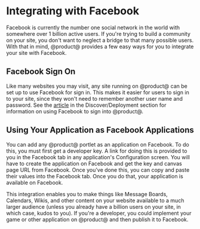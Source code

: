 # Integrating with Facebook

Facebook is currently the number one social network in the world with somewhere
over 1 billion active users. If you're trying to build a community on your site, 
you don't want to neglect a bridge to that many possible users. With that in 
mind, @product@ provides a few easy ways for you to integrate your site with 
Facebook.

## Facebook Sign On

Like many websites you may visit, any site running on @product@ can be set up to 
use Facebook for sign in. This makes it easier for users to sign in to your 
site, since they won't need to remember another user name and password. See the
[article](/discover/deployment/-/knowledge_base/7-0/facebook-connect-single-sign-on-authentication)
in the Discover/Deployment section for information on using Facebook to sign
into @product@. 

## Using Your Application as Facebook Applications

You can add any @product@ portlet as an application on Facebook. To do this, you
must first get a developer key. A link for doing this is provided to you in the
Facebook tab in any application's Configuration screen. You will have to create 
the application on Facebook and get the key and canvas page URL from Facebook. 
Once you've done this, you can copy and paste their values into the Facebook 
tab. Once you do that, your application is available on Facebook.

This integration enables you to make things like Message Boards, Calendars,
Wikis, and other content on your website available to a much larger audience
(unless you already have a billion users on your site, in which case, kudos to
you). If you're a developer, you could implement your game or other application
on @product@ and then publish it to Facebook.
